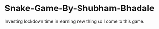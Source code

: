 # Snake-Game-By-Shubham-Bhadale

Investing lockdown time in learning new thing so I come to this game.
